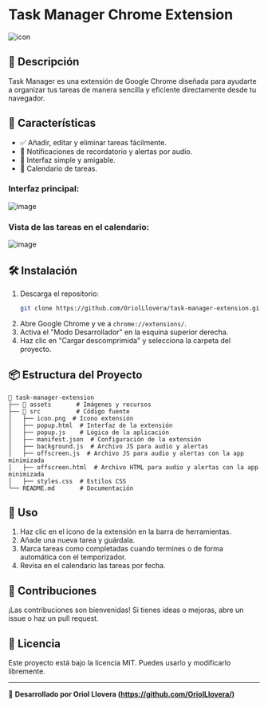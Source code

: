 # Task Manager Chrome Extension

![icon](https://github.com/user-attachments/assets/3c86f31d-1183-470e-b280-409472668bb4)


## 📌 Descripción
Task Manager es una extensión de Google Chrome diseñada para ayudarte a organizar tus tareas de manera sencilla y eficiente directamente desde tu navegador.

## 🚀 Características
- ✅ Añadir, editar y eliminar tareas fácilmente.
- 🔔 Notificaciones de recordatorio y alertas por audio.
- 🎨 Interfaz simple y amigable.
- 🌙 Calendario de tareas.


### Interfaz principal:
![image](https://github.com/user-attachments/assets/0458ad4c-b659-4305-a5eb-50aa7f8f72ad)


### Vista de las tareas en el calendario:
![image](https://github.com/user-attachments/assets/324d35a4-2629-4402-bf79-2069bca3f46b)


## 🛠 Instalación

1. Descarga el repositorio:
   ```sh
   git clone https://github.com/OriolLlovera/task-manager-extension.git
   ```
2. Abre Google Chrome y ve a `chrome://extensions/`.
3. Activa el "Modo Desarrollador" en la esquina superior derecha.
4. Haz clic en "Cargar descomprimida" y selecciona la carpeta del proyecto.

## 📦 Estructura del Proyecto
```
📂 task-manager-extension
├── 📁 assets       # Imágenes y recursos
├── 📁 src          # Código fuente
│   ├── icon.png  # Icono extensión
│   ├── popup.html  # Interfaz de la extensión
│   ├── popup.js    # Lógica de la aplicación
│   ├── manifest.json  # Configuración de la extensión
│   ├── background.js  # Archivo JS para audio y alertas
│   ├── offscreen.js  # Archivo JS para audio y alertas con la app minimizada
│   ├── offscreen.html  # Archivo HTML para audio y alertas con la app minimizada
│   ├── styles.css  # Estilos CSS
└── README.md       # Documentación
```

## 📝 Uso
1. Haz clic en el icono de la extensión en la barra de herramientas.
2. Añade una nueva tarea y guárdala.
3. Marca tareas como completadas cuando termines o de forma automática con el temporizador.
4. Revisa en el calendario las tareas por fecha.

## 🤝 Contribuciones
¡Las contribuciones son bienvenidas! Si tienes ideas o mejoras, abre un issue o haz un pull request.

## 📜 Licencia
Este proyecto está bajo la licencia MIT. Puedes usarlo y modificarlo libremente.

---

🚀 **Desarrollado por Oriol Llovera (https://github.com/OriolLlovera/)**

